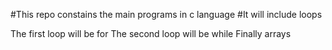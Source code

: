 #This repo constains the main programs in c language
#It will include loops 

The first loop will be for
The second loop will be while
Finally arrays
